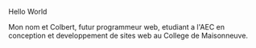 Hello World

Mon nom et Colbert,
futur programmeur web,
etudiant a l'AEC en conception et developpement de sites web au College de Maisonneuve.
